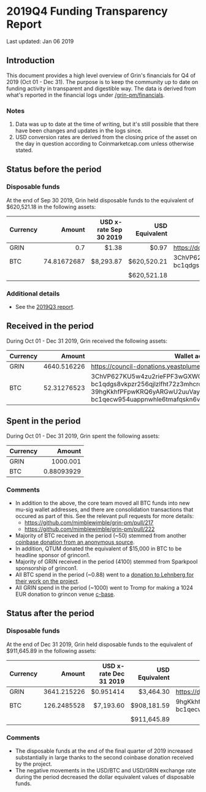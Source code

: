 # 2019Q4 Funding Transparency Report

Last updated: Jan 06 2019

## Introduction
This document provides a high level overview of Grin's financials for Q4 of 2019 (Oct 01 - Dec 31). The purpose is to keep the community up to date on funding activity in transparent and digestible way. The data is derived from what's reported in the financial logs under [/grin-pm/financials](https://github.com/mimblewimble/grin-pm/tree/master/financials).

### Notes

1. Data was up to date at the time of writing, but it's still possible that there have been changes and updates in the logs since.
2. USD conversion rates are derived from the closing price of the asset on the day in question according to Coinmarketcap.com unless otherwise stated. 

## Status before the period

### Disposable funds

At the end of Sep 30 2019, Grin held disposable funds to the equivalent of $620,521.18 in the following assets:

Currency | Amount | USD x-rate Sep 30 2019 | USD Equivalent | Wallet address(es)
|---|---:|---:|---:|---|
GRIN | 0.7 | $1.38 | $0.97 | https://donations.grin-tech.org
BTC | 74.81672687 | $8,293.87 | $620,520.21 | 3ChVP627KU5w4zu2rieFPF3wGXWQgmhvrs <br />bc1qdgs8vkpzr256qjlzlfht72z3mhcrdrt6wj2rfjw39j8us24gz8uq78qj65
| | | | $620,521.18 |

### Additional details
* See the [2019Q3 report](funding_transparency_2019Q3.md).

## Received in the period

During Oct 01 - Dec 31 2019, Grin received the following assets: 

Currency | Amount | Wallet address(es)
|---|---:|---|
GRIN | 4640.516226 | https://council-donations.yeastplume.org
BTC | 52.31276523 | 3ChVP627KU5w4zu2rieFPF3wGXWQgmhvrs<br />bc1qdgs8vkpzr256qjlzlfht72z3mhcrdrt6wj2rfjw39j8us24gz8uq78qj65<br />39hgKkhfPFpwKRQ6yARGwU2uuVay69NKu4<br />bc1qecw954uappnwhle6tmafqskn6vxmpr6lmmuwfwldphfxplcshgnssy9kmx 

## Spent in the period

During Oct 01 - Dec 31 2019, Grin spent the following assets:

Currency | Amount | 
|---|---:|
GRIN | 1000.001 | 
BTC | 0.88093929 | 

### Comments
* In addition to the above, the core team moved all BTC funds into new mu-sig wallet addresses, and there are consolidation transactions that occured as part of this. See the relevant pull requests for more details: 
   * https://github.com/mimblewimble/grin-pm/pull/217
   * https://github.com/mimblewimble/grin-pm/pull/222 
* Majority of BTC received in the period (~50) stemmed from another [coinbase donation from an anonymous source](https://www.grin-forum.org/t/donation-to-the-grin-general-fund-nov-11/6446).
* In addition, QTUM donated the equivalent of $15,000 in BTC to be headline sponsor of grincon1.
* Majority of GRIN received in the period (4100) stemmed from Sparkpool sponsorship of grincon1.
* All BTC spend in the period (~0.88) went to a [donation to Lehnberg for their work on the project](../../notes/20191008-meeting-governance.md#7-decision-approve-lehnberg-request-for-funding).
* All GRIN spend in the period (~1000) went to Tromp for making a 1024 EUR donation to grincon venue [c-base](https://c-base.org).

## Status after the period

### Disposable funds

At the end of Dec 31 2019, Grin held disposable funds to the equivalent of $911,645.89 in the following assets:

Currency | Amount | USD x-rate Dec 31 2019 | USD Equivalent | Wallet address(es)
|---|---:|---:|---:|---|
GRIN | 3641.215226 | $0.951414 | $3,464.30 | https://donations.grin-tech.org
BTC | 126.2485528 | $7,193.60 | $908,181.59 | 9hgKkhfPFpwKRQ6yARGwU2uuVay69NKu4<br />bc1qecw954uappnwhle6tmafqskn6vxmpr6lmmuwfwldphfxplcshgnssy9kmx
| | | | $911,645.89 |

### Comments
* The disposable funds at the end of the final quarter of 2019 increased substantially in large thanks to the second coinbase donation received by the project. 
* The negative movements in the USD/BTC and USD/GRIN exchange rate during the period decreased the dollar equivalent values of disposable funds.